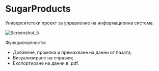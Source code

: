 # SugarProducts

Университетски проект за управление на информационна система.

![Screenshot_5](https://user-images.githubusercontent.com/82166599/118517585-01bebf00-b740-11eb-8d9f-ca4edfc8a26d.png)

Функционалности:
- Добавяне, промяна и премахване на данни от базата;
- Визуализиране на справки;
- Експортиране на данни в .pdf.
